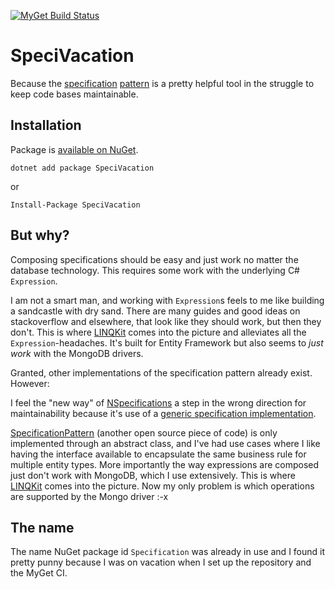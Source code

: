 [![MyGet Build Status](https://www.myget.org/BuildSource/Badge/joakimjm?identifier=f1e8fcb2-0cfa-4a8c-a4c2-75704bf3cda0 "Build status on MyGet")](https://www.myget.org/BuildSource/Badge/joakimjm?identifier=f1e8fcb2-0cfa-4a8c-a4c2-75704bf3cda0)

# SpeciVacation

Because the [specification](https://martinfowler.com/apsupp/spec.pdf) [pattern](https://en.wikipedia.org/wiki/Specification_pattern) is a pretty helpful tool in the struggle to keep code bases maintainable.

## Installation

Package is [available on NuGet](https://www.nuget.org/packages/SpeciVacation).

`dotnet add package SpeciVacation`

or

`Install-Package SpeciVacation`


## But why?

Composing specifications should be easy and just work no matter the database technology. This requires some work with the underlying C# `Expression`. 

I am not a smart man, and working with `Expression`s feels to me like building a sandcastle with dry sand. There are many guides and good ideas on stackoverflow and elsewhere, that look like they should work, but then they don't. This is where [LINQKit](https://github.com/scottksmith95/LINQKit) comes into the picture and alleviates all the `Expression`-headaches. It's built for Entity Framework but also seems to _just work_ with the MongoDB drivers.

Granted, other implementations of the specification pattern already exist. However: 

I feel the "new way" of  [NSpecifications](https://github.com/jnicolau/NSpecifications) a step in the wrong direction for maintainability because it's use of a [generic specification implementation](http://enterprisecraftsmanship.com/2016/02/08/specification-pattern-c-implementation/).

[SpecificationPattern](https://github.com/vkhorikov/SpecificationPattern) (another open source piece of code) is only implemented through an abstract class, and I've had use cases where I like having the interface available to encapsulate the same business rule for multiple entity types. More importantly the way expressions are composed just don't work with MongoDB, which I use extensively. This is where [LINQKit](https://github.com/scottksmith95/LINQKit) comes into the picture. Now my only problem is which operations are supported by the Mongo driver :-x

## The name

The name NuGet package id `Specification` was already in use and I found it pretty punny because I was on vacation when I set up the repository and the MyGet CI.